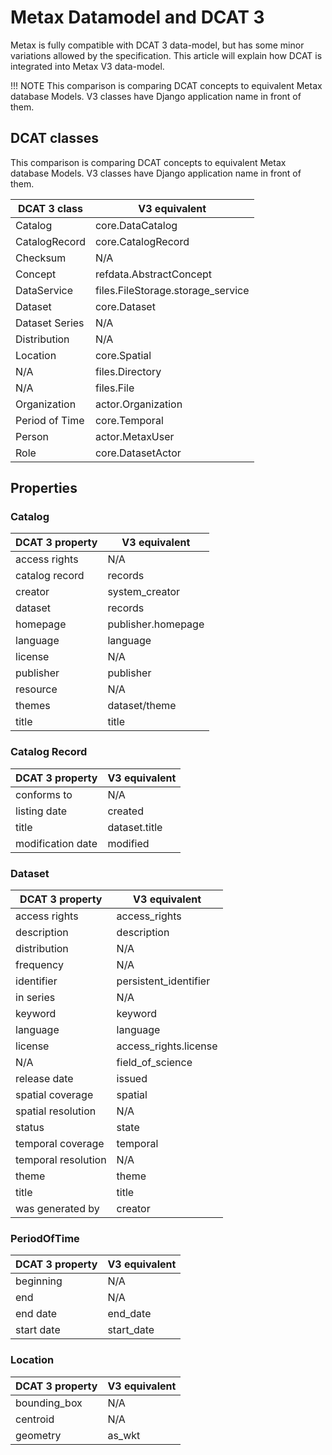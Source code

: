 # Metax Datamodel and DCAT 3

Metax is fully compatible with DCAT 3 data-model, but has some minor variations allowed by the specification. This article will explain how DCAT is integrated into Metax V3 data-model. 

!!! NOTE
    This comparison is comparing DCAT concepts to equivalent Metax database Models. V3 classes have Django application name in front of them.

## DCAT classes

This comparison is comparing DCAT concepts to equivalent Metax database Models. V3 classes have Django application name in front of them.

| DCAT 3 class   | V3 equivalent                     |
|----------------|-----------------------------------|
| Catalog        | core.DataCatalog                  |
| CatalogRecord  | core.CatalogRecord                |
| Checksum       | N/A                               |
| Concept        | refdata.AbstractConcept           |
| DataService    | files.FileStorage.storage_service |
| Dataset        | core.Dataset                      |
| Dataset Series | N/A                               |
| Distribution   | N/A                               |
| Location       | core.Spatial                      |
| N/A            | files.Directory                   |
| N/A            | files.File                        |
| Organization   | actor.Organization                |
| Period of Time | core.Temporal                     |
| Person         | actor.MetaxUser                   |
| Role           | core.DatasetActor                 |

## Properties

### Catalog

| DCAT 3 property | V3 equivalent         |
|-----------------|-----------------------|
| access rights   | N/A                   |
| catalog record  | records               |
| creator         | system_creator        |
| dataset         | records               |
| homepage        | publisher.homepage    |
| language        | language              |
| license         | N/A                   |
| publisher       | publisher             |
| resource        | N/A                   |
| themes          | dataset/theme         |
| title           | title                 |

### Catalog Record

| DCAT 3 property   | V3 equivalent            |
|-------------------|--------------------------|
| conforms to       | N/A                      |
| listing date      | created                  |
| title             | dataset.title            |
| modification date | modified                 |

### Dataset

| DCAT 3 property     | V3 equivalent         |
|---------------------|-----------------------|
| access rights       | access_rights         |
| description         | description           |
| distribution        | N/A                   |
| frequency           | N/A                   |
| identifier          | persistent_identifier |
| in series           | N/A                   |
| keyword             | keyword               |
| language            | language              |
| license             | access_rights.license |
| N/A                 | field_of_science      |
| release date        | issued                |
| spatial coverage    | spatial               |
| spatial resolution  | N/A                   |
| status              | state                 |
| temporal coverage   | temporal              | 
| temporal resolution | N/A                   |
| theme               | theme                 |
| title               | title                 |
| was generated by    | creator               |


### PeriodOfTime

| DCAT 3 property | V3 equivalent |
|-----------------|---------------|
| beginning       | N/A           |
| end             | N/A           |
| end date        | end_date      |
| start date      | start_date    |

### Location

| DCAT 3 property | V3 equivalent |
|-----------------|---------------|
| bounding_box    | N/A           |
| centroid        | N/A           |
| geometry        | as_wkt        |
